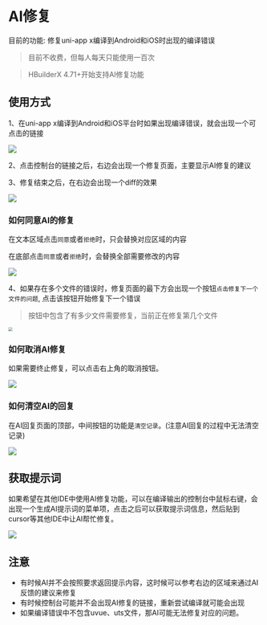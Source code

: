 # AI修复

目前的功能: 修复uni-app x编译到Android和iOS时出现的编译错误

> 目前不收费，但每人每天只能使用一百次

> HBuilderX 4.71+开始支持AI修复功能

## 使用方式

1、在uni-app x编译到Android和iOS平台时如果出现编译错误，就会出现一个可点击的链接

![](https://web-ext-storage.dcloud.net.cn/hx/debug/ai-repair.png)

2、点击控制台的链接之后，右边会出现一个修复页面，主要显示AI修复的建议

3、修复结束之后，在右边会出现一个diff的效果

![](https://web-ext-storage.dcloud.net.cn/hx/doc/diff_replace_pre.png)

### 如何同意AI的修复
在文本区域点击`同意`或者`拒绝`时，只会替换对应区域的内容

在底部点击`同意`或者`拒绝`时，会替换全部需要修改的内容

![](https://web-ext-storage.dcloud.net.cn/hx/doc/diff_new_replace.png)

4、如果存在多个文件的错误时，修复页面的最下方会出现一个按钮`点击修复下一个文件的问题`, 点击该按钮开始修复下一个错误

> 按钮中包含了有多少文件需要修复，当前正在修复第几个文件

<img src="https://web-ext-storage.dcloud.net.cn/hx/debug/bug_fix_next.png" style="zoom: 50%;" />

### 如何取消AI修复

如果需要终止修复，可以点击右上角的取消按钮。

![](https://web-ext-storage.dcloud.net.cn/hx/debug/bug_fix_cancel.png)

### 如何清空AI的回复

在AI回复页面的顶部，中间按钮的功能是`清空记录`。(注意AI回复的过程中无法清空记录)

![](https://web-ext-storage.dcloud.net.cn/hx/doc/info_link.png)

## 获取提示词

如果希望在其他IDE中使用AI修复功能，可以在编译输出的控制台中鼠标右键，会出现一个生成AI提示词的菜单项，点击之后可以获取提示词信息，然后贴到cursor等其他IDE中让AI帮忙修复。

![](https://web-ext-storage.dcloud.net.cn/hx/debug/bug_fix_prompt.png)

## 注意
- 有时候AI并不会按照要求返回提示内容，这时候可以参考右边的区域来通过AI反馈的建议来修复
- 有时候控制台可能并不会出现AI修复的链接，重新尝试编译就可能会出现
- 如果编译错误中不包含uvue、uts文件，那AI可能无法修复对应的问题。
